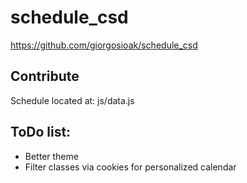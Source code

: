 # schedule_csd
https://github.com/giorgosioak/schedule_csd


## Contribute
Schedule located at: js/data.js

## ToDo list:
- Better theme
- Filter classes via cookies for personalized calendar